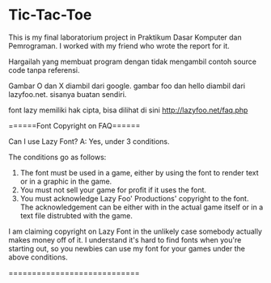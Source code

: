# Tic-Tac-Toe

This is my final laboratorium project in Praktikum Dasar Komputer dan Pemrograman. I worked with my friend who wrote the report for it.

Hargailah yang membuat program dengan tidak mengambil contoh source code tanpa referensi.

Gambar O dan X diambil dari google. gambar foo dan hello diambil dari lazyfoo.net. sisanya buatan sendiri.

font lazy memiliki hak cipta, bisa dilihat di sini http://lazyfoo.net/faq.php

======Font Copyright on FAQ======

Can I use Lazy Font?
A: Yes, under 3 conditions.

The conditions go as follows:
1) The font must be used in a game, either by using the font to render text or in a graphic in the game.
2) You must not sell your game for profit if it uses the font.
3) You must acknowledge Lazy Foo' Productions' copyright to the font. The acknowledgement can be either with in the actual game itself or in a text file distrubted with the game.

I am claiming copyright on Lazy Font in the unlikely case somebody actually makes money off of it. I understand it's hard to find fonts when you're starting out, so you newbies can use my font for your games under the above conditions.

============================
